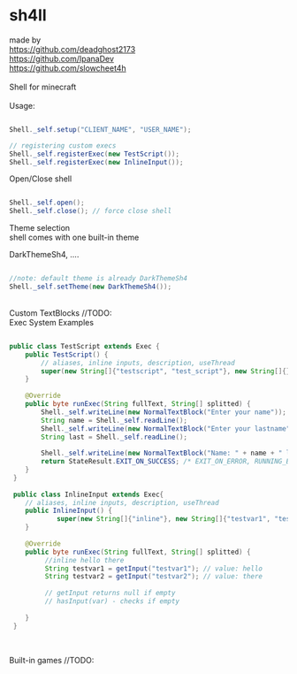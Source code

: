 # sh4ll
made by<br>
https://github.com/deadghost2173<br>
https://github.com/IpanaDev<br>
https://github.com/slowcheet4h<br>
<br>
Shell for minecraft<br><br>
Usage: <br> 
```java

Shell._self.setup("CLIENT_NAME", "USER_NAME");

// registering custom execs
Shell._self.registerExec(new TestScript());
Shell._self.registerExec(new InlineInput());
````

Open/Close shell<br> 
```java

Shell._self.open();
Shell._self.close(); // force close shell

```

Theme selection<br>
shell comes with one built-in theme<br>

DarkThemeSh4, ....<br> 
```java

//note: default theme is already DarkThemeSh4
Shell._self.setTheme(new DarkThemeSh4());

```
<br>
Custom TextBlocks
//TODO:
<br>
Exec System Examples<br> 

```java

public class TestScript extends Exec {
    public TestScript() {
        // aliases, inline inputs, description, useThread
        super(new String[]{"testscript", "test_script"}, new String[]{}, "just a test", true /* if you getting input from shell this parameter should be true (readChar, readLine)*/);
    }
    
    @Override
    public byte runExec(String fullText, String[] splitted) {
        Shell._self.writeLine(new NormalTextBlock("Enter your name"));
        String name = Shell._self.readLine();
        Shell._self.writeLine(new NormalTextBlock("Enter your lastname"));
        String last = Shell._self.readLine();
        
        Shell._self.writeLine(new NormalTextBlock("Name: " + name + " lastname: " + last);
        return StateResult.EXIT_ON_SUCCESS; /* EXIT_ON_ERROR, RUNNING_BACKGROUND, UNKNOWN_EXIT */
    }
 }
 
 public class InlineInput extends Exec{
    // aliases, inline inputs, description, useThread
    public InlineInput() {
            super(new String[]{"inline"}, new String[]{"testvar1", "testvar2"}, "inlin input test", false);
    }
    
    @Override
    public byte runExec(String fullText, String[] splitted) {
         //inline hello there
         String testvar1 = getInput("testvar1"); // value: hello
         String testvar2 = getInput("testvar2"); // value: there
         
         // getInput returns null if empty
         // hasInput(var) - checks if empty
         
    }
 }
 
```

<br>
Built-in games
//TODO:
